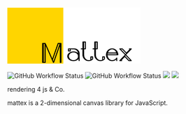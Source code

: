 <img src="logowide.png" width="305" height="128"></img>

![GitHub Workflow Status](https://img.shields.io/github/workflow/status/matsuite/mattex/Continuous%20Integration?label=CI)
![GitHub Workflow Status](https://img.shields.io/github/workflow/status/matsuite/mattex/Minify%20Workflow?label=Minify)
<a href="https://github.com/matsuite/mattex/wiki "><img src="https://img.shields.io/badge/links-wiki%20-brightgreen" /></a>
<a href="https://mattexdoc.matthyno.repl.co/"><img src="https://img.shields.io/badge/links-docs%20-brightgreen" /></a>

rendering 4 js &amp; Co.

mattex is a 2-dimensional canvas library for JavaScript.
